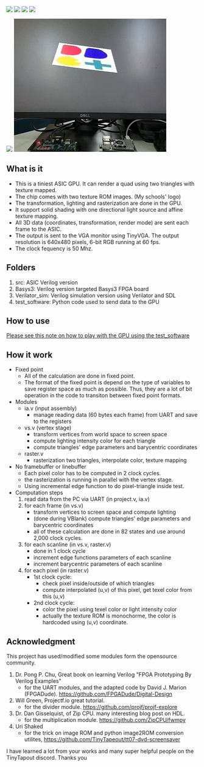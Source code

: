 ![](../../workflows/gds/badge.svg) ![](../../workflows/docs/badge.svg) ![](../../workflows/test/badge.svg) ![](../../workflows/fpga/badge.svg)

![](https://github.com/pongsagon/tt07-tiniest-gpu/blob/main/test_software/tt-ezgif.com-crop.gif)
![](https://github.com/pongsagon/tt07-tiniest-gpu/blob/main/test_software/pic.jpg)

## What is it

- This is a tiniest ASIC GPU.  It can render a quad using two triangles with texture mapped.
- The chip comes with two texture ROM images. (My schools' logo)
- The transformation, lighting and rasterization are done in the GPU.
- It support solid shading with one directional light source and affine texture mapping.
- All 3D data (coordinates, transformation, render mode) are sent each frame to the ASIC.
- The output is sent to the VGA monitor using TinyVGA.  The output resolution is 640x480 pixels, 6-bit RGB running at 60 fps.
- The clock fequency is 50 Mhz.

## Folders

1. src: ASIC Verilog version
2. Basys3: Verilog version targeted Basys3 FPGA board
3. Verilator_sim: Verilog simulation version using Verilator and SDL
4. test_software: Python code used to send data to the GPU

## How to use

[Please see this note on how to play with the GPU using the test_software](test_software/readme.md)


## How it work

- Fixed point
   - All of the calculation are done in fixed point.
   - The format of the fixed point is depend on the type of variables to save register space as much as possible. Thus, they are a lot of bit operation in the code to transiton between fixed point formats.
- Modules
   - ia.v (input assembly)
      - manage reading data (60 bytes each frame) from UART and save to the registers 
   - vs.v (vertex stage)
      - transform vertices from world space to screen space
      - compute lighting intensity color for each triangle
      - compute triangles' edge parameters and barycentric coordinates 
   - raster.v
      - rasterization two triangles, interpolate color, texture mapping 
- No framebuffer or linebuffer
   -  Each pixel color has to be computed in 2 clock cycles.
   -  the rasterization is running in parallel with the vertex stage.
   -  Using incremental edge function to do pixel-triangle inside test.
- Computation steps
   1. read data from the PC via UART (in project.v, ia.v)
   2. for each frame (in vs.v)
      - transform vertices to screen space and compute lighting
      - (done during VBlank) compute triangles' edge parameters and barycentric coordinates
      - all of these calculation are done in 82 states and use around 2,000 clock cycles.
   4. for each scanline (in vs.v, raster.v)
      - done in 1 clock cycle
      - increment edge functions parameters of each scanline
      - increment barycentric parameters of each scanline
   5. for each pixel (in raster.v)
      - 1st clock cycle:
         - check pixel inside/outside of which triangles
         - compute interpolated (u,v) of this pixel, get texel color from this (u,v)
      - 2nd clock cycle:
         - color the pixel using texel color or light intensity color
         - actually the texture ROM is monochorme, the color is hardcoded using (u,v) coordinate.



## Acknowledgment

This project has used/modified some modules form the opensource community. 
1. Dr. Pong P. Chu, Great book on learning Verilog "FPGA Prototyping By Verilog Examples" 
   - for the UART modules, and the adapted code by David J. Marion (FPGADude). https://github.com/FPGADude/Digital-Design 
2. Will Green, Projectf.io great tutorial. 
   - for the divider module. https://github.com/projf/projf-explore 
3. Dr. Dan Gisselquist, of Zip CPU. many interesting blog post on HDL.
   - for the multiplication module.  https://github.com/ZipCPU/fwmpy
4. Uri Shaked
   - for the trick on image ROM and python image2ROM conversion utilites, https://github.com/TinyTapeout/tt07-dvd-screensaver
     
I have learned a lot from your works and many super helpful people on the TinyTapout discord. Thanks you
